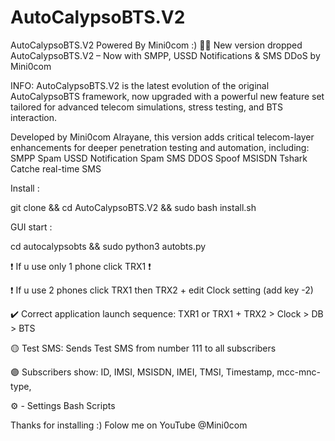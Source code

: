 # AutoCalypsoBTS.V2
AutoCalypsoBTS.V2 Powered By Mini0com :) 📱📞
New version dropped AutoCalypsoBTS.V2 – Now with SMPP, USSD Notifications & SMS DDoS by Mini0com

INFO:
AutoCalypsoBTS.V2 is the latest evolution of the original AutoCalypsoBTS framework, now upgraded with a powerful new feature set tailored for advanced telecom simulations, stress testing, and BTS interaction.

Developed by Mini0com Alrayane, this version adds critical telecom-layer enhancements for deeper penetration testing and automation, including: 
SMPP Spam
USSD Notification Spam
SMS DDOS
Spoof MSISDN
Tshark Catche real-time SMS 

Install :

git clone                        && cd AutoCalypsoBTS.V2 && sudo bash install.sh

GUI start :

cd autocalypsobts && sudo python3 autobts.py


❗️ If u use only 1 phone click TRX1 ❗️

❗️ If u use 2 phones click TRX1 then TRX2 + edit Clock setting (add key -2) 

✔️ Correct application launch sequence: TXR1 or TRX1 + TRX2 > Clock > DB > BTS

🟡 Test SMS: Sends Test SMS from number 111 to all subscribers

🟣 Subscribers show: ID, IMSI, MSISDN, IMEI, TMSI, Timestamp, mcc-mnc-type, 

⚙️ - Settings Bash Scripts


Thanks for installing :) Folow me on YouTube @Mini0com


